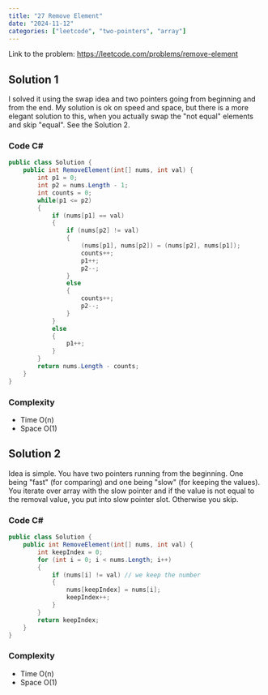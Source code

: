 ```yaml
---
title: "27 Remove Element"
date: "2024-11-12"
categories: ["leetcode", "two-pointers", "array"]
---
```


Link to the problem: https://leetcode.com/problems/remove-element

## Solution 1

I solved it using the swap idea and two pointers going from beginning and from the end. 
My solution is ok on speed and space, but there is a more elegant solution to this, when you actually swap the "not equal" elements and skip "equal". See the Solution 2.

### Code C#

```csharp
public class Solution {
    public int RemoveElement(int[] nums, int val) {
        int p1 = 0;
        int p2 = nums.Length - 1;
        int counts = 0;
        while(p1 <= p2)
        {
            if (nums[p1] == val)
            {
                if (nums[p2] != val)
                {
                    (nums[p1], nums[p2]) = (nums[p2], nums[p1]);
                    counts++;
                    p1++;
                    p2--;
                }
                else
                {
                    counts++;
                    p2--;
                }
            }
            else
            {
                p1++;
            }
        }
        return nums.Length - counts;
    }
}
```

### Complexity

- Time O(n)
- Space O(1)

## Solution 2

Idea is simple. You have two pointers running from the beginning. One being "fast" (for comparing) and one being "slow" (for keeping the values). You iterate over array with the slow pointer and if the value is not equal to the removal value, you put into slow pointer slot. Otherwise you skip.

### Code C#

```csharp
public class Solution {
    public int RemoveElement(int[] nums, int val) {
        int keepIndex = 0;
        for (int i = 0; i < nums.Length; i++)
        {
            if (nums[i] != val) // we keep the number
            {
                nums[keepIndex] = nums[i];
                keepIndex++;
            }
        }
        return keepIndex;
    }
}
```

### Complexity

- Time O(n)
- Space O(1)
